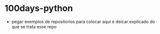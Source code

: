 # 100days-python
- pegar exemplos de repositorios para colocar aqui e deicar explicado do que se trata esse repo


